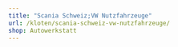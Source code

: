 ```yaml
---
title: "Scania Schweiz;VW Nutzfahrzeuge"
url: /kloten/scania-schweiz-vw-nutzfahrzeuge/
shop: Autowerkstatt
---
```

